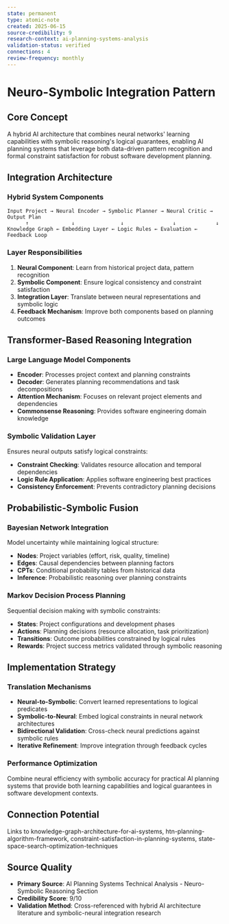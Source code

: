 ```yaml
---
state: permanent
type: atomic-note
created: 2025-06-15
source-credibility: 9
research-context: ai-planning-systems-analysis
validation-status: verified
connections: 4
review-frequency: monthly
---
```


# Neuro-Symbolic Integration Pattern

## Core Concept

A hybrid AI architecture that combines neural networks' learning capabilities with symbolic reasoning's logical guarantees, enabling AI planning systems that leverage both data-driven pattern recognition and formal constraint satisfaction for robust software development planning.

## Integration Architecture

### Hybrid System Components
```
Input Project → Neural Encoder → Symbolic Planner → Neural Critic → Output Plan
      ↑              ↓               ↓                ↓             ↓
Knowledge Graph ← Embedding Layer ← Logic Rules ← Evaluation ← Feedback Loop
```

### Layer Responsibilities
1. **Neural Component**: Learn from historical project data, pattern recognition
2. **Symbolic Component**: Ensure logical consistency and constraint satisfaction
3. **Integration Layer**: Translate between neural representations and symbolic logic
4. **Feedback Mechanism**: Improve both components based on planning outcomes

## Transformer-Based Reasoning Integration

### Large Language Model Components
- **Encoder**: Processes project context and planning constraints
- **Decoder**: Generates planning recommendations and task decompositions
- **Attention Mechanism**: Focuses on relevant project elements and dependencies
- **Commonsense Reasoning**: Provides software engineering domain knowledge

### Symbolic Validation Layer
Ensures neural outputs satisfy logical constraints:
- **Constraint Checking**: Validates resource allocation and temporal dependencies
- **Logic Rule Application**: Applies software engineering best practices
- **Consistency Enforcement**: Prevents contradictory planning decisions

## Probabilistic-Symbolic Fusion

### Bayesian Network Integration
Model uncertainty while maintaining logical structure:
- **Nodes**: Project variables (effort, risk, quality, timeline)
- **Edges**: Causal dependencies between planning factors
- **CPTs**: Conditional probability tables from historical data
- **Inference**: Probabilistic reasoning over planning constraints

### Markov Decision Process Planning
Sequential decision making with symbolic constraints:
- **States**: Project configurations and development phases
- **Actions**: Planning decisions (resource allocation, task prioritization)
- **Transitions**: Outcome probabilities constrained by logical rules
- **Rewards**: Project success metrics validated through symbolic reasoning

## Implementation Strategy

### Translation Mechanisms
- **Neural-to-Symbolic**: Convert learned representations to logical predicates
- **Symbolic-to-Neural**: Embed logical constraints in neural network architectures
- **Bidirectional Validation**: Cross-check neural predictions against symbolic rules
- **Iterative Refinement**: Improve integration through feedback cycles

### Performance Optimization
Combine neural efficiency with symbolic accuracy for practical AI planning systems that provide both learning capabilities and logical guarantees in software development contexts.

## Connection Potential

Links to knowledge-graph-architecture-for-ai-systems, htn-planning-algorithm-framework, constraint-satisfaction-in-planning-systems, state-space-search-optimization-techniques

## Source Quality
- **Primary Source**: AI Planning Systems Technical Analysis - Neuro-Symbolic Reasoning Section
- **Credibility Score**: 9/10
- **Validation Method**: Cross-referenced with hybrid AI architecture literature and symbolic-neural integration research